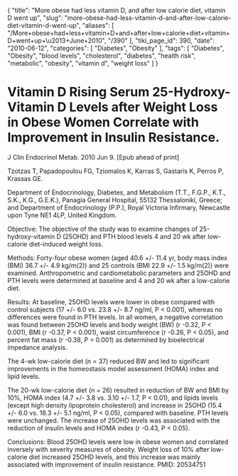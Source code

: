 {
    "title": "More obese had less vitamin D, and after low calorie diet, vitamin D went up",
    "slug": "more-obese-had-less-vitamin-d-and-after-low-calorie-diet-vitamin-d-went-up",
    "aliases": [
        "/More+obese+had+less+vitamin+D+and+after+low+calorie+diet+vitamin+D+went+up+\u2013+June+2010",
        "/390"
    ],
    "tiki_page_id": 390,
    "date": "2010-06-12",
    "categories": [
        "Diabetes",
        "Obesity"
    ],
    "tags": [
        "Diabetes",
        "Obesity",
        "blood levels",
        "cholesterol",
        "diabetes",
        "health risk",
        "metabolic",
        "obesity",
        "vitamin d",
        "weight loss"
    ]
}


# Vitamin D Rising Serum 25-Hydroxy-Vitamin D Levels after Weight Loss in Obese Women Correlate with Improvement in Insulin Resistance.

J Clin Endocrinol Metab. 2010 Jun 9. <span>[Epub ahead of print]</span>

Tzotzas T, Papadopoulou FG, Tziomalos K, Karras S, Gastaris K, Perros P, Krassas GE.

Department of Endocrinology, Diabetes, and Metabolism (T.T., F.G.P., K.T., S.K., K.G., G.E.K.), Panagia General Hospital, 55132 Thessaloniki, Greece; and Department of Endocrinology (P.P.), Royal Victoria Infirmary, Newcastle upon Tyne NE1 4LP, United Kingdom.

Objective: The objective of the study was to examine changes of 25-hydroxy-vitamin D (25OHD) and PTH blood levels 4 and 20 wk after low-calorie diet-induced weight loss. 

Methods: Forty-four obese women (aged 40.6 +/- 11.4 yr, body mass index (BMI) 36.7 +/- 4.9 kg/m(2)) and 25 controls (BMI 22.9 +/- 1.5 kg/m(2)) were examined. Anthropometric and cardiometabolic parameters and 25OHD and PTH levels were determined at baseline and 4 and 20 wk after a low-calorie diet. 

Results: At baseline, 25OHD levels were lower in obese compared with control subjects (17 +/- 6.0 vs. 23.8 +/- 8.7 ng/ml, P < 0.001), whereas no differences were found in PTH levels. In all women, a negative correlation was found between 25OHD levels and body weight (BW) (r -0.32, P < 0.001), BMI (r -0.37, P < 0.001), waist circumference (r -0.26, P < 0.05), and percent fat mass (r -0.38, P = 0.001) as determined by bioelectrical impedance analysis. 

The 4-wk low-calorie diet (n = 37) reduced BW and led to significant improvements in the homeostasis model assessment (HOMA) index and lipid levels. 

The 20-wk low-calorie diet (n = 26) resulted in reduction of BW and BMI by 10%, HOMA index (4.7 +/- 3.8 vs. 3.10 +/- 1.7, P < 0.01), and lipids levels (except high density lipoprotein cholesterol) and increase in 25OHD (15.4 +/- 6.0 vs. 18.3 +/- 5.1 ng/ml, P < 0.05), compared with baseline. PTH levels were unchanged. The increase of 25OHD levels was associated with the reduction of insulin levels and HOMA index (r -0.43, P < 0.05). 

Conclusions: Blood 25OHD levels were low in obese women and correlated inversely with severity measures of obesity. Weight loss of 10% after low-calorie diet increased 25OHD levels, and this increase was mainly associated with improvement of insulin resistance. PMID: 20534751